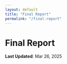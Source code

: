 ```yaml
---
layout: default
title: "Final Report"
permalink: "/final-report"
---
```


# Final Report

**Last Updated**: Mar 26, 2025
